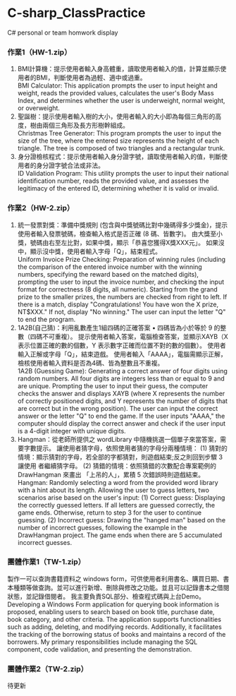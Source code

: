 # C-sharp_ClassPractice
C# personal or team homwork display

### 作業1（HW-1.zip）
1. BMI計算機：提示使用者輸入身高體重，讀取使用者輸入的值，計算並顯示使用者的BMI，判斷使用者為過輕、適中或過重。
   <br>BMI Calculator: This application prompts the user to input height and weight, reads the provided values, calculates the user's Body Mass Index, and determines whether the user is underweight, normal weight, or overweight.
2. 聖誕樹：提示使用者輸入樹的大小，使用者輸入的大小即為每個三角形的高度，樹由兩個三角形及長方形樹幹組成。
   <br>Christmas Tree Generator: This program prompts the user to input the size of the tree, where the entered size represents the height of each triangle. The tree is composed of two triangles and a rectangular trunk.
3. 身分證檢核程式：提示使用者輸入身分證字號，讀取使用者輸入的值，判斷使用者的身分證字號合法或非法。
   <br>ID Validation Program: This utility prompts the user to input their national identification number, reads the provided value, and assesses the legitimacy of the entered ID, determining whether it is valid or invalid.

### 作業2（HW-2.zip）
1. 統一發票對獎：準備中獎規則 (包含與中獎號碼比對中幾碼得多少獎金)，提示使用者輸入發票號碼，檢查輸入格式是否正確 (8 碼、皆數字)。
   由大獎至小獎，號碼由右至左比對，如果中獎，顯示「恭喜您獲得X獎XXX元」。
   如果沒中，顯示沒中獎，使用者輸入字母「Q」，結束程式。
   <br>Uniform Invoice Prize Checking: Preparation of winning rules (including the comparison of the entered invoice number with the winning numbers, specifying the reward based on the matched digits), prompting the user to input the invoice number, and checking the input format for correctness (8 digits, all numeric). Starting from the grand prize to the smaller prizes, the numbers are checked from right to left. If there is a match, display "Congratulations! You have won the X prize, NT$XXX." If not, display "No winning." The user can input the letter "Q" to end the program.
2. 1A2B(自己猜)：利用亂數產生1組四碼的正確答案 • 四碼皆為小於等於 9 的整數（四碼不可重複）。
   提示使用者輸入答案，電腦檢查答案，並顯示XAYB（X 表示位置正確的數的個數，Y 表示數字正確而位置不對的數的個數）。
   使用者輸入正解或字母「Q」，結束遊戲。
   使用者輸入「AAAA」，電腦需顯示正解，檢核使用者輸入資料是否為4碼、皆為整數且不重複。
   <br>1A2B (Guessing Game): Generating a correct answer of four digits using random numbers. All four digits are integers less than or equal to 9 and are unique. Prompting the user to input their guess, the computer checks the answer and displays XAYB (where X represents the number of correctly positioned digits, and Y represents the number of digits that are correct but in the wrong position). The user can input the correct answer or the letter "Q" to end the game. If the user inputs "AAAA," the computer should display the correct answer and check if the user input is a 4-digit integer with unique digits.
3. Hangman：從老師所提供之 wordLibrary 中隨機挑選一個單子來當答案，需要字數提示。
   讓使用者猜字母，依照使用者猜的字母分兩種情境：
   (1) 猜對的情境：顯示猜對的字母，若全部的字都猜對，則遊戲結束;反之則回到步驟 3 讓使用 者繼續猜字母。
   (2) 猜錯的情境：依照猜錯的次數配合專案範例的 DrawHangman 來畫出 「上吊的人」，累積 5 次錯誤時則遊戲結束。
   <br>Hangman: Randomly selecting a word from the provided word library with a hint about its length. Allowing the user to guess letters, two scenarios arise based on the user's input:
   (1) Correct guess: Displaying the correctly guessed letters. If all letters are guessed correctly, the game ends. Otherwise, return to step 3 for the user to continue guessing.
   (2) Incorrect guess: Drawing the "hanged man" based on the number of incorrect guesses, following the example in the DrawHangman project. The game ends when there are 5 accumulated incorrect guesses.
   
### 團體作業1（TW-1.zip）
製作一可以查詢書籍資料之 windows form，可供使用者利用書名、購買日期、書本種類等做查詢。並可以進行新增、刪除與修改之功能。並且可以記錄書本之借閱狀態，並記錄借閱者。
我主要負責SQL部分、檢查程式碼與上台Demo。
<br>Developing a Windows Form application for querying book information is proposed, enabling users to search based on book title, purchase date, book category, and other criteria. The application supports functionalities such as adding, deleting, and modifying records. Additionally, it facilitates the tracking of the borrowing status of books and maintains a record of the borrowers. My primary responsibilities include managing the SQL component, code validation, and presenting the demonstration.

### 團體作業2（TW-2.zip）
待更新

